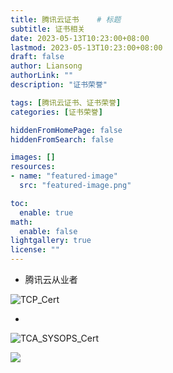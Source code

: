 ```yaml
---
title: 腾讯云证书    # 标题
subtitle: 证书相关
date: 2023-05-13T10:23:00+08:00
lastmod: 2023-05-13T10:23:00+08:00
draft: false
author: Liansong
authorLink: ""
description: "证书荣誉"

tags: [腾讯云证书、证书荣誉]
categories: [证书荣誉]

hiddenFromHomePage: false
hiddenFromSearch: false

images: []
resources:
- name: "featured-image"
  src: "featured-image.png"

toc:
  enable: true
math:
  enable: false
lightgallery: true
license: ""
---
```




- 腾讯云从业者

![TCP_Cert](https://cdn.jsdelivr.net/gh/yeliansong/github-blog-PIC/blog-images/TCP_Cert.jpeg)





- 

![TCA_SYSOPS_Cert](https://cdn.jsdelivr.net/gh/yeliansong/github-blog-PIC/blog-images/TCA_SYSOPS_Cert.jpeg)



![](https://cdn.jsdelivr.net/gh/yeliansong/github-blog-PIC/blog-images/22323.jpeg)